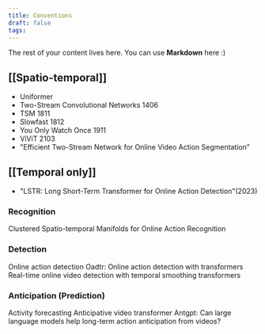 ```yaml
---
title: Conventions
draft: false
tags:
---
```

 
The rest of your content lives here. You can use **Markdown** here :)
## [[Spatio-temporal]]
- Uniformer
- Two-Stream Convolutional Networks 1406
- TSM 1811
- Slowfast 1812
- You Only Watch Once 1911
- ViViT 2103
- "Efficient Two-Stream Network for Online Video Action Segmentation"
## [[Temporal only]]
- "LSTR: Long Short-Term Transformer for Online Action Detection"(2023)

### Recognition
Clustered Spatio-temporal Manifolds for Online Action Recognition

### Detection
Online action detection
Oadtr: Online action detection with transformers
Real-time online video detection with temporal smoothing transformers

### Anticipation (Prediction)
Activity forecasting
Anticipative video transformer
Antgpt: Can large language models help long-term action anticipation from videos?